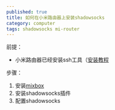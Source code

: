 ```yaml
---
published: true
title: 如何在小米路由器上安装shadowsocks
category: computer
tags: shadowsocks mi-router
---
```

前提：

- 小米路由器已经安装ssh工具（[安装教程](2021-06-04-mi-router-mini-ssh.md)

步骤：

1. 安装[mixbox](https://github.com/monlor/MIXBOX-ARCHIVE)
1. 安装shadowsocks插件
1. 配置shadowsocks
